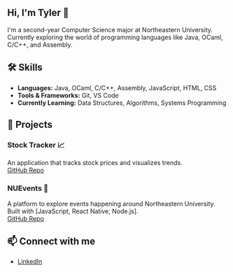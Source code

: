 ## Hi, I'm Tyler 👋
I'm a second-year Computer Science major at Northeastern University.  
Currently exploring the world of programming languages like Java, OCaml, C/C++, and Assembly.

## 🛠 Skills
- **Languages:** Java, OCaml, C/C++, Assembly, JavaScript, HTML, CSS
- **Tools & Frameworks:** Git, VS Code
- **Currently Learning:** Data Structures, Algorithms, Systems Programming

## 🚀 Projects

### Stock Tracker 📈
An application that tracks stock prices and visualizes trends.  
[GitHub Repo](https://github.com/TylGr/NUEvents)

### NUEvents 🎉
A platform to explore events happening around Northeastern University.  
Built with [JavaScript, React Native, Node.js].  
[GitHub Repo](https://github.com/TylGr/stock-tracker)

## 📫 Connect with me
- [LinkedIn](https://www.linkedin.com/in/tyler-grant-557953312/)

